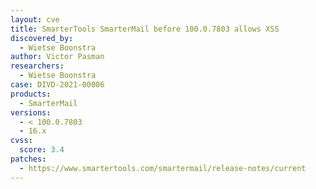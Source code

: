 ```yaml
---
layout: cve
title: SmarterTools SmarterMail before 100.0.7803 allows XSS
discovered_by:
  - Wietse Boonstra
author: Victor Pasman
researchers:
  - Wietse Boonstra
case: DIVD-2021-00006
products:
  - SmarterMail
versions:
  - < 100.0.7803
  - 16.x
cvss:
  score: 3.4
patches:
  - https://www.smartertools.com/smartermail/release-notes/current
---
```

